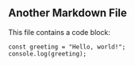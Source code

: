 ## Another Markdown File

This file contains a code block:

```
const greeting = "Hello, world!";
console.log(greeting);
```

